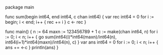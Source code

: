package main

func sum(begin int64, end int64, c chan int64) {
	var rec int64 = 0
	for i := begin; i < end; i++ {
		rec += i
	}
	c <- rec
}

func main() {
	n := 64
	maxn := 123456789 + 1
	c := make(chan int64, n)
	for i := 0; i < n; i++ {
		go sum(int64(i)*int64(maxn)/int64(n), int64(i+1)*int64(maxn)/int64(n), c)
	}
	var ans int64 = 0
	for i := 0; i < n; i++ {
		ans += <-c
	}
	println(ans)
}
